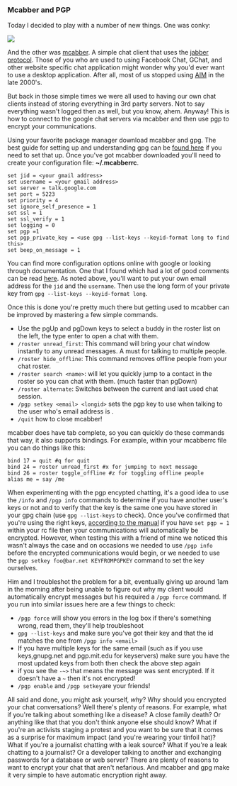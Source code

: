 ### Mcabber and PGP 

Today I decided to play with a number of new things. One was conky: 

<img src="/images/tech-blog/conky.png" />

And the other was [mcabber]. A simple chat client that uses the [jabber
protocol]. Those of you who are used to using Facebook Chat, GChat, and
other website specific chat application might wonder why you'd ever want
to use a desktop application. After all, most of us stopped using [AIM]
in the late 2000's. 

But back in those simple times we were all used to having our own chat
clients instead of storing everything in 3rd party servers. Not to say
everything wasn't logged then as well, but you know, ahem. Anyway! This
is how to connect to the google chat servers via mcabber and then use
pgp to encrypt your communications.

Using your favorite package manager download mcabber and gpg. The best
guide for setting up and understanding gpg can be [found here] if you
need to set that up. Once you've got mcabber downloaded you'll need to
create your configuration file: **~/.mcabberrc**. 

	set jid = <your gmail address>
	set username = <your gmail address>
	set server = talk.google.com
	set port = 5223
	set priority = 4
	set ignore_self_presence = 1
	set ssl = 1
	set ssl_verify = 1
	set logging = 0
	set pgp =1 
	set pgp_private_key = <use gpg --list-keys --keyid-format long to find this>
	set beep_on_message = 1
	
You can find more configuration options online with google or looking
through documentation. One that I found which had a lot of good comments
can be read [here]. As noted above, you'll want to put your own email
address for the `jid` and the `username`. Then use the long form of your
private key from `gpg --list-keys --keyid-format long`. 

Once this is done you're pretty much there but getting used to mcabber
can be improved by mastering a few simple commands. 

- Use the pgUp and pgDown keys to select a buddy in the roster list on
  the left, the type enter to open a chat with them. 
- `/roster unread_first`: This command will bring your chat window
  instantly to any unread messages. A must for talking to multiple
  people.
- `/roster hide_offline`: This command removes offline people from your
  chat roster.
- `/roster search <name>`: will let you quickly jump to a contact in the
  roster so you can chat with them. (much faster than pgDown)
- `/roster alternate`: Switches between the current and last used chat
  session.
- `/pgp setkey <email> <longid>` sets the pgp key to use when talking to
  the user who's email address is <email>. 
- `/quit` how to close mcabber! 

mcabber does have tab complete, so you can quickly do these commands
that way, it also supports bindings. For example, within your mcabberrc
file you can do things like this: 

	bind 17 = quit #q for quit
	bind 24 = roster unread_first #x for jumping to next message
	bind 26 = roster toggle_offline #z for toggling offline people 
	alias me = say /me 

When experimenting with the pgp encypted chatting, it's a good idea to
use the `/info` and `/pgp info` commands to determine if you have
another user's keys or not and to verify that the key is the same one
you have stored in your gpg chain (use `gpg --list-keys` to check). Once
you've confirmed that you're using the right keys, [according to the
manual] if you have `set pgp = 1 ` within your rc file then your
communications will automatically be encrypted. However, when testing
this with a friend of mine we noticed this wasn't always the case and on
occasions we needed to use `/pgp info` before the encrypted
communications would begin, or we needed to use the `pgp setkey
foo@bar.net KEYFROMPGPKEY` command to set the key ourselves. 
	
Him and I troubleshot the problem for a bit, eventually giving up around
1am in the morning after being unable to figure out why my client would
automatically encrypt messages but his required a `/pgp force` command.
If you run into similar issues here are a few things to check: 

- `/pgp force` will show you errors in the log box if there's something
  wrong, read them, they'll help troubleshoot
- `gpg --list-keys` and make sure you've got their key and that the id
  matches the one from `/pgp info <email>`
- If you have multiple keys for the same email (such as if you use
  keys,gnupg.net and pgp.mit.edu for keyservers) make sure you have the
  most updated keys from both then check the above step again
- if you see the `-~>` that means the message was sent encrypted. If
  it doesn't have a `~` then it's not encrypted! 
- `/pgp enable` and `/pgp setkey`are your friends! 

All said and done, you might ask yourself, _why_? Why should you
encrypted your chat conversations? Well there's plenty of reasons. For
example, what if you're talking about something like a disease? A close
family death? Or anything like that that you don't think anyone else
should know? What if you're an activists staging a protest and you
want to be sure that it comes as a surprise for maximum impact (and
you're wearing your tinfoil hat)? What if you're a journalist chatting
with a leak source? What if you're a leak chatting to a journalist? Or a
developer talking to another and exchanging passwords for a database or
web server? There are plenty of reasons to want to encrypt your chat 
that aren't nefarious. And mcabber and gpg make it very simple to have 
automatic encryption right away. 


[mcabber]:http://mcabber.com
[jabber protocol]:http://www.jabber.org/
[AIM]:https://www.aim.com/
[found here]:http://digitalocean.com/community/tutorials/how-to-use-gpg-to-encrypt-and-sign-messages-on-an-ubuntu-12-04-vps
[here]:http://pastebin.com/wP9PJLq9
[according to the manual]:http://mcabber.com/files/mcabber_guide.pdf
